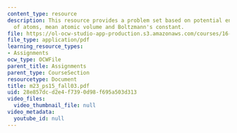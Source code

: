 ```yaml
---
content_type: resource
description: This resource provides a problem set based on potential energy of a pair
  of atoms, mean atomic volume and Boltzmann's constant.
file: https://ol-ocw-studio-app-production.s3.amazonaws.com/courses/16-01-unified-engineering-i-ii-iii-iv-fall-2005-spring-2006/28e857dcd2e4f7390d98f695a503d313_m23_ps15_fall03.pdf
file_type: application/pdf
learning_resource_types:
- Assignments
ocw_type: OCWFile
parent_title: Assignments
parent_type: CourseSection
resourcetype: Document
title: m23_ps15_fall03.pdf
uid: 28e857dc-d2e4-f739-0d98-f695a503d313
video_files:
  video_thumbnail_file: null
video_metadata:
  youtube_id: null
---
```

